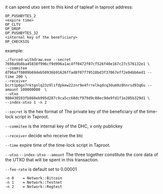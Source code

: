 it can spend utxo sent to this kind of tapleaf in taproot address:
```
OP_PUSHBYTES_2 
<expire time>
OP_CLTV 
OP_DROP 
OP_PUSHBYTES_32 
<internal key of the beneficiary> 
OP_CHECKSIG
```


example:
```
./forced-withdraw.exe --secret 7698a9b8ba45838f996cf9d996a1ac4ff0472f07cf526f40e167c27c576132e1 \
--commitee df96a7f0809b69deb50936b91626ffad8f07f79518bd3f37067eff2e04bb6ed1 --time 200 \
--receiver bcrt1p0gx7rktgnlq23z9lsfdpkew22znr9e4frrelkqdcq3dum9z8hnrsd93q6u --amount 100000000  \
--utxo 980430593fb868eb995d287c9ca5cc68dcf979d9c08ec9de9fd1f1e205b329d1 \
--index-utxo 1 -n 2
```

`--secret` is the hex format of The private key of the beneficiary of the time-lock script in Taproot.

`--commitee` is the internal key of the DHC, x only publickey

`--receiver` decide who receive the btc

`--time` expire time of the time-lock script in Taproot.

`--utxo` `--index-utxo` `--amount`  The three together constitute the core data of the UTXO that will be spent in this transaction.

`--fee-rate` is default set to 0.00001

```
-n 0    = Network::Bitcoin
-n 1    = Network::Testnet
-n 2    = Network::Regtest
```